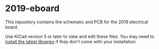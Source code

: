 # 2019-eboard

This repository contains the schematic and PCB for the 2019 electrical board.

Use KiCad version 5 or later to view and edit these files. You may need to [install the latest libraries](http://kicad-pcb.org/libraries/download/) if they don't come with your installation.

